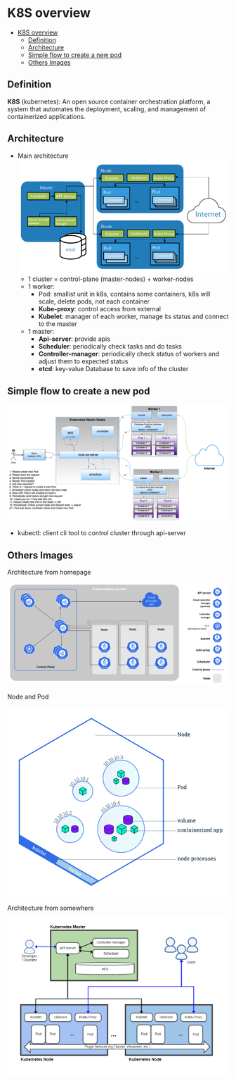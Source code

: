 # K8S overview
- [K8S overview](#k8s-overview)
  - [Definition](#definition)
  - [Architecture](#architecture)
  - [Simple flow to create a new pod](#simple-flow-to-create-a-new-pod)
  - [Others Images](#others-images)
  

## Definition
**K8S** (kubernetes): An open source container orchestration platform, a system that automates the deployment, scaling, and management of containerized applications.

## Architecture
- Main architecture
![architecture](./images/k8s-architecure-1.png)
    - 1 cluster = control-plane (master-nodes) + worker-nodes
    - 1 worker:
      - Pod: smallist unit in k8s, contains some containers, k8s will scale, delete pods, not each container
      - **Kube-proxy**: control access from external
      - **Kubelet**: manager of each worker, manage its status and connect to the master
    - 1 master: 
      - **Api-server**: provide apis
      - **Scheduler**: periodically check tasks and do tasks
      - **Controller-manager**: periodically check status of workers and adjust them to expected status
      - **etcd**: key-value Database to save info of the cluster

## Simple flow to create a new pod
  ![](./images/k8s-simple-flow-create-pod.png)
  - kubectl: client cli tool to control cluster through api-server


## Others Images

<p>Architecture from homepage</p>
<img src="./images/k8s-architecture-2.svg" />
<p>Node and Pod</p>
<img src="./images/k8s-node-pod.png" />
<p>Architecture from somewhere</p>
<img src="./images/k8s-architecture-3.png">
